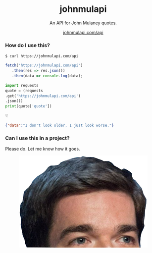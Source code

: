 <div align="center">

# johnmulapi
An API for John Mulaney quotes.  
  
[johnmulapi.com/api](https://johnmulapi.com/api)

</div>


### How do I use this?

```shell
$ curl https://johnmulapi.com/api
```
```javascript
fetch('https://johnmulapi.com/api')
   .then(res => res.json())
   .then(data => console.log(data);
```
```python
import requests
quote = (requests
.get('https://johnmulapi.com/api')
.json())
print(quote['quote'])
```
☟
```json
{"data":"I don't look older, I just look worse."}
```

### Can I use this in a project?
Please do. Let me know how it goes.

<p align="center">
<img alt="John Mulaney's Head" src='./assets/mulaney_head.png' />
</p>
